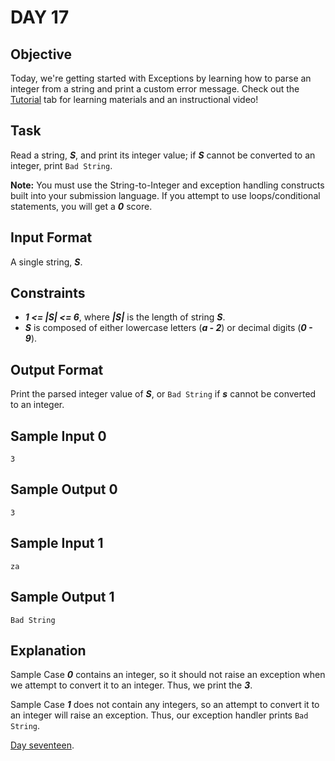 # DAY 17
## Objective
Today, we're getting started with Exceptions by learning how to parse an integer from a string and print a custom error 
message. Check out the [Tutorial](https://www.hackerrank.com/challenges/30-exceptions-string-to-integer/tutorial) tab 
for learning materials and an instructional video!

## Task
Read a string, _**S**_, and print its integer value; if _**S**_ cannot be converted to an integer, print ``Bad String``.

**Note:** You must use the String-to-Integer and exception handling constructs built into your submission language. If 
you attempt to use loops/conditional statements, you will get a _**0**_ score.

## Input Format
A single string, _**S**_.

## Constraints
- _**1 <= |S| <= 6**_, where _**|S|**_ is the length of string _**S**_.
- _**S**_ is composed of either lowercase letters (_**a - 2**_) or decimal digits (_**0 - 9**_).

## Output Format
Print the parsed integer value of _**S**_, or ``Bad String`` if _**s**_ cannot be converted to an integer.

## Sample Input 0
````
3
````

## Sample Output 0
````
3
````

## Sample Input 1
````
za
````

## Sample Output 1
````
Bad String
````

## Explanation

Sample Case _**0**_ contains an integer, so it should not raise an exception when we attempt to convert it to an 
integer. Thus, we print the _**3**_.

Sample Case _**1**_ does not contain any integers, so an attempt to convert it to an integer will raise an exception. 
Thus, our exception handler prints ``Bad String``.

[Day seventeen](https://www.hackerrank.com/challenges/30-exceptions-string-to-integer/problem?isFullScreen=true).
